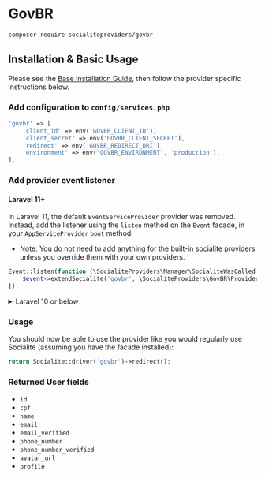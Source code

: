 # GovBR

```bash
composer require socialiteproviders/govbr
```

## Installation & Basic Usage

Please see the [Base Installation Guide](https://socialiteproviders.com/usage/), then follow the provider specific instructions below.

### Add configuration to `config/services.php`

```php
'govbr' => [
    'client_id' => env('GOVBR_CLIENT_ID'),
    'client_secret' => env('GOVBR_CLIENT_SECRET'),
    'redirect' => env('GOVBR_REDIRECT_URI'),
    'environment' => env('GOVBR_ENVIRONMENT', 'production'),
],
```

### Add provider event listener

#### Laravel 11+

In Laravel 11, the default `EventServiceProvider` provider was removed. Instead, add the listener using the `listen` method on the `Event` facade, in your `AppServiceProvider` `boot` method.

* Note: You do not need to add anything for the built-in socialite providers unless you override them with your own providers.

```php
Event::listen(function (\SocialiteProviders\Manager\SocialiteWasCalled $event) {
    $event->extendSocialite('govbr', \SocialiteProviders\GovBR\Provider::class);
});
```
<details>
<summary>
Laravel 10 or below
</summary>
Configure the package's listener to listen for `SocialiteWasCalled` events.

Add the event to your `listen[]` array in `app/Providers/EventServiceProvider`. See the [Base Installation Guide](https://socialiteproviders.com/usage/) for detailed instructions.

```php
protected $listen = [
    \SocialiteProviders\Manager\SocialiteWasCalled::class => [
        // ... other providers
        \SocialiteProviders\GovBR\GovBRExtendSocialite::class.'@handle',
    ],
];
```
</details>

### Usage

You should now be able to use the provider like you would regularly use Socialite (assuming you have the facade installed):

```php
return Socialite::driver('govbr')->redirect();
```

### Returned User fields

-   `id`
-   `cpf`
-   `name`
-   `email`
-   `email_verified`
-   `phone_number`
-   `phone_number_verified`
-   `avatar_url`
-   `profile`
